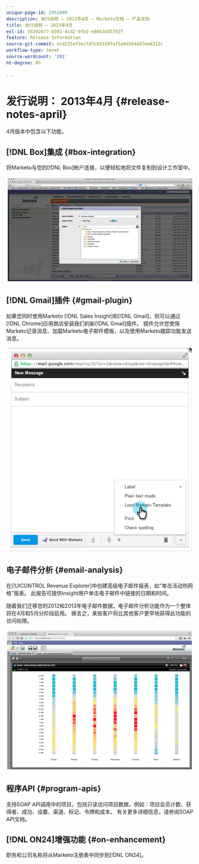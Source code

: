 ```yaml
---
unique-page-id: 2951099
description: 发行说明 — 2013年4月 — Marketo文档 — 产品文档
title: 发行说明 — 2013年4月
exl-id: 5b202877-b501-4cd2-9fe2-e8663dd5792f
feature: Release Information
source-git-commit: ecd225af3ecfd7cb9159faf5a9d384d47ee6312c
workflow-type: tm+mt
source-wordcount: '201'
ht-degree: 0%

---
```


# 发行说明： 2013年4月 {#release-notes-april}

4月版本中包含以下功能。

## [!DNL Box]集成 {#box-integration}

将Marketo与您的[!DNL Box]帐户连接，以便轻松地将文件复制到设计工作室中。

![](assets/image2014-9-22-15-3a47-3a56.png)

## [!DNL Gmail]插件 {#gmail-plugin}

如果您同时使用Marketo [!DNL Sales Insight]和[!DNL Gmail]，则可以通过[!DNL Chrome]应用商店安装我们的新[!DNL Gmail]插件。 插件允许您使用Marketo记录消息、加载Marketo电子邮件模板，以及使用Marketo跟踪功能发送消息。

![](assets/image2014-9-22-15-3a48-3a57.png)

## 电子邮件分析 {#email-analysis}

在[!UICONTROL Revenue Explorer]中创建高级电子邮件报表，如“单击活动热网格”报表。 此报告可提供insight用户单击电子邮件中链接的日期和时间。

随着我们迁移您的2012和2013年电子邮件数据，电子邮件分析功能作为一个整体将在4月和5月分阶段启用。 换言之，某些客户将比其他客户更早地获得此功能的访问权限。

![](assets/image2014-9-22-15-3a49-3a16.png)

## 程序API {#program-apis}

支持SOAP API调用中的项目，包括只读访问项目数据，例如：项目会员计数、获得者、成功、设置、渠道、标记、令牌和成本。 有关更多详细信息，请参阅SOAP API文档。

## [!DNL ON24]增强功能 {#on-enhancement}

职务和公司名称将从Marketo注册表中同步到[!DNL ON24]。

